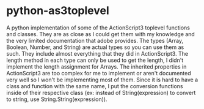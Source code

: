 # python-as3toplevel
A python implementation of some of the ActionScript3 toplevel functions and classes. They are as close as I could get them with my knowledge and the very limited documentation that adobe provides. The types (Array, Boolean, Number, and String) are actual types so you can use them as such. They include almost everything that they did in ActionScript3. The length method in each type can only be used to get the length, I didn't implement the length assignment for Arrays.
The inherited properties in ActionScript3 are too complex for me to implement or aren't documented very well so I won't be implementing most of them.
Since it is hard to have a class and function with the same name, I put the conversion functions inside of their respective class (ex: instead of String(expression) to convert to string, use String.String(expression)).

